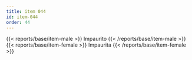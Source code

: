 ```yaml
---
title: item 044
id: item-044
order: 44
---
```

{{< reports/base/item-male >}}
  Impaurito
{{< /reports/base/item-male >}}
{{< reports/base/item-female >}}
  Impaurita
{{< /reports/base/item-female >}}